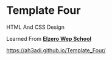 # Template Four
HTML And CSS Design

Learned From [**Elzero Wep School**](https://www.youtube.com/@ElzeroWebSchool)

https://ah3adi.github.io/Template_Four/
